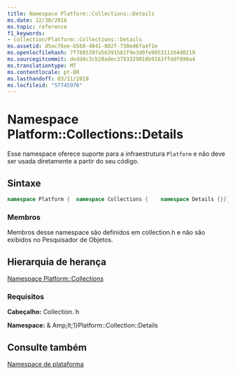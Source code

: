 ```yaml
---
title: Namespace Platform::Collections::Details
ms.date: 12/30/2016
ms.topic: reference
f1_keywords:
- collection/Platform::Collections::Details
ms.assetid: d5ac76ee-b568-4841-882f-738ed6fa4f1e
ms.openlocfilehash: 7f7885397a56391581f9e3d0fe985311164d0219
ms.sourcegitcommit: dedd4c3cb28adec3793329018b9163ffddf890a4
ms.translationtype: MT
ms.contentlocale: pt-BR
ms.lasthandoff: 03/11/2019
ms.locfileid: "57745976"
---
```

# <a name="platformcollectionsdetails-namespace"></a>Namespace Platform::Collections::Details

Esse namespace oferece suporte para a infraestrutura `Platform` e não deve ser usada diretamente a partir do seu código.

## <a name="syntax"></a>Sintaxe

```cpp
namespace Platform {  namespace Collections {    namespace Details {}}}
```

### <a name="members"></a>Membros

Membros desse namespace são definidos em collection.h e não são exibidos no Pesquisador de Objetos.

## <a name="inheritance-hierarchy"></a>Hierarquia de herança

[Namespace Platform::Collections](../cppcx/platform-collections-namespace.md)

### <a name="requirements"></a>Requisitos

**Cabeçalho:** Collection. h

**Namespace:** & Amp;lt;1}Platform::Collection::Details

## <a name="see-also"></a>Consulte também

[Namespace de plataforma](platform-namespace-c-cx.md)
